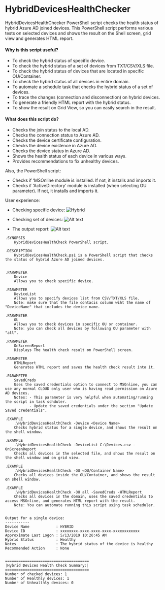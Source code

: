 # HybridDevicesHealthChecker
HybridDevicesHealthChecker PowerShell script checks the health status of hybrid Azure AD joined devices. This PowerShell script performs various tests on selected devices and shows the result on the Shell screen, grid view and generates HTML report.

#### Why is this script useful?
  - To check the hybrid status of specific device.
  - To check the hybrid status of a set of devices from TXT/CSV/XLS file.
  - To check the hybrid status of devices that are located in specific OU/Container.
  - To check the hybrid status of all devices in entire domain.
  - To automate a schedule task that checks the hybrid status of a set of devices.
  - To trace the changes (connection and disconnection) on hybrid devices.
  - To generate a friendly HTML report with the hybrid status.
  - To show the result on Grid View, so you can easily search in the result.


#### What does this script do?
  - Checks the join status to the local AD.
  - Checks the connection status to Azure AD.
  - Checks the device certificate configuration.
  - Checks the device existence in Azure AD.
  - Checks the device status in Azure AD.
  - Shows the health status of each device in various ways.
  - Provides recommendations to fix unhealthy devices.
 
 Also, the PowerShell script:
  - Checks if ‘MSOnline module is installed. If not, it installs and imports it.
  - Checks if ‘ActiveDirectory’ module is installed (when selecting OU parameter). If not, it installs and imports it.
 
User experience:

- Checking specific device: 
![Hybrid](https://github.com/mzmaili/DSRegTool/blob/master/hybrid.PNG)

- Checking set of devices: 
![Alt text](https://github.com/mzmaili/DSRegTool/blob/master/Capture.PNG "Devices")

- The output report: 
![Alt text](https://github.com/mzmaili/DSRegTool/blob/master/HTMLReport.PNG)

```azurepowershell
.SYNOPSIS 
    HybridDevicesHealthCheck PowerShell script. 
 
.DESCRIPTION 
    HybridDevicesHealthCheck.ps1 is a PowerShell script that checks the status of hybrid Azure AD joined devices. 
 
 
.PARAMETER 
    Device 
    Allows you to check specific device. 
 
.PARAMETER 
    DeviceList 
    Allows you to specify devices list from CSV/TXT/XLS file. 
    Note: make sure that the file contacis column wiht the name of "DeviceName" that includes the device name. 
 
.PARAMETER 
    OU 
    Allows you to check devices in specific OU or container. 
    Note: you can check all devices by following OU parameter with "all". 
 
.PARAMETER 
    OnScreenReport 
    Displays The health check result on PowerShell screen. 
 
.PARAMETER 
    HTMLReport 
    Generates HTML report and saves the health check result into it. 
 
.PARAMETER 
    SavedCreds 
    Uses the saved credentials option to connect to MSOnline, you can use any normal CLOUD only user who is having read permission on Azure AD devices. 
    Notes: - This parameter is very helpful when automating/running the script in task schduler. 
           - Update the saved credentials under the section "Update Saved credentials". 
 
.EXAMPLE 
    .\HybridDevicesHealthCheck -Device <Device Name> 
    Checks hybrid status for a single device, and shows the result on the shell window. 
 
.EXAMPLE 
    .\HybridDevicesHealthCheck -DeviceList C:\Devices.csv -OnScreenReport 
    Checks all devices in the selected file, and shows the result on the shell window and on grid view. 
 
.EXAMPLE 
    .\HybridDevicesHealthCheck -OU <OU/Container Name> 
    Checks all devices inside the OU/Container, and shows the result on shell window. 
 
.EXAMPLE 
    .\HybridDevicesHealthCheck -OU all -SavedCreds -HTMLReport 
    Checks all devices in the domain, uses the saved credentials to access MSOnline, and generates HTML report with the result. 
    Note: You can automate running this script using task scheduler. 
 
 
Output for a single device: 
----------- 
Device Name            : HYBRID 
Device ID              : xxxxxxxx-xxxx-xxxx-xxxx-xxxxxxxxxxxx 
Approximate Last Logon : 5/13/2019 10:20:45 AM 
Hybrid Status          : Healthy 
Notes                  : The hybrid status of the device is healthy 
Recommended Action     : None 
 
 
====================================== 
|Hybrid Devices Health Check Summary:| 
====================================== 
Number of checked devices: 1 
Number of Healthly devices: 1 
Number of Unhealthly devices: 0
```
